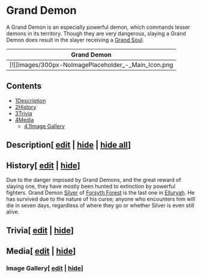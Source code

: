 # Grand Demon

A Grand Demon is an especially powerful demon, which commands lesser demons in its territory. Though they are very dangerous, slaying a Grand Demon does result in the slayer receiving a [Grand Soul](/wiki/Grand_Soul?action=edit&redlink=1 "Grand Soul (page does not exist)").

| Grand Demon |
| --- |
| [![[images/300px-NoImagePlaceholder_-_Main_Icon.png|Image]]](/wiki/File:NoImagePlaceholder_-_Main_Icon.png) |

## Contents

- [1Description](#Description)
- [2History](#History)
- [3Trivia](#Trivia)
- [4Media](#Media)
  - [4.1Image Gallery](#Image_Gallery)

## Description\[ [edit](/wiki/Grand_Demon?action=edit&section=1 "Edit section: Description") \| [hide](/wiki/Grand_Demon "Expand or collapse this section") \| [hide all](/wiki/Grand_Demon "Expand or collapse all sections on this page")\]

## History\[ [edit](/wiki/Grand_Demon?action=edit&section=2 "Edit section: History") \| [hide](/wiki/Grand_Demon "Expand or collapse this section")\]

Due to the danger imposed by Grand Demons, and the great reward of slaying one, they have mostly been hunted to extinction by powerful fighters. Grand Demon [Silver](/wiki/Silver "Silver") of [Forsyth Forest](/wiki/Forsyth_Forest "Forsyth Forest") is the last one in [Elluryah](/wiki/Elluryah "Elluryah"). He has survived due to the nature of his curse; anyone who encounters him will die in seven days, regardless of where they go or whether Silver is even still alive.

## Trivia\[ [edit](/wiki/Grand_Demon?action=edit&section=3 "Edit section: Trivia") \| [hide](/wiki/Grand_Demon "Expand or collapse this section")\]

## Media\[ [edit](/wiki/Grand_Demon?action=edit&section=4 "Edit section: Media") \| [hide](/wiki/Grand_Demon "Expand or collapse this section")\]

### Image Gallery\[ [edit](/wiki/Grand_Demon?action=edit&section=5 "Edit section: Image Gallery") \| [hide](/wiki/Grand_Demon "Expand or collapse this section")\]